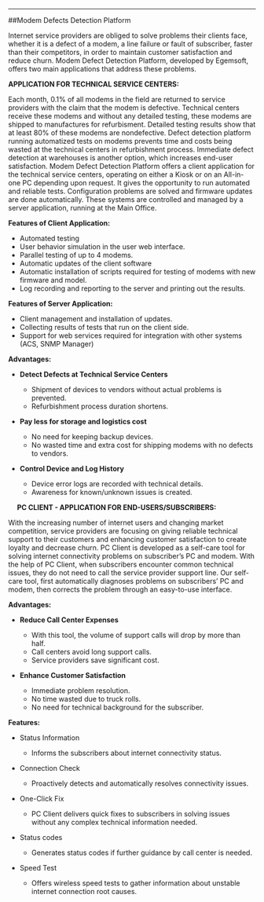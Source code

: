 - - -
##Modem Defects Detection Platform

Internet service providers are obliged to solve problems their clients face, whether it is a defect of a modem, a line failure or fault of subscriber, faster than their competitors, in order to maintain customer satisfaction and reduce churn. Modem Defect Detection Platform, developed by Egemsoft, offers two main applications that address these problems. 

**APPLICATION FOR TECHNICAL SERVICE CENTERS:**

Each month, 0.1%  of  all modems in the field are returned to service providers with the claim that the modem is defective. Technical centers receive these modems and without any detailed testing, these modems are shipped to manufactures for refurbisment. Detailed testing results show that at least  80% of these modems are nondefective. Defect detection platform running automatized tests on modems prevents time and costs being wasted  at the technical centers in refurbishment process. Immediate defect detection at warehouses is another option, which increases end-user satisfaction.
Modem Defect Detection Platform offers a client application for the technical service centers, operating on either a Kiosk or on an All-in-one PC depending upon request. It gives the opportunity to run automated and reliable tests. Configuration problems are solved and firmware updates are done automatically. These systems are controlled and managed by a server application, running at the Main Office.  

**Features of Client Application:**

- Automated testing
- User behavior simulation in the user web interface.
- Parallel testing of up to 4 modems. 
- Automatic updates  of  the client software
- Automatic installation of scripts required for testing of modems with new firmware and model. 
- Log recording and reporting to the server and printing out the results.

**Features of Server Application:**

- Client management and installation of updates.
- Collecting results of tests that run on the client side.
- Support for web services required for integration with other systems (ACS, SNMP Manager)


**Advantages:**

- **Detect Defects at Technical Service Centers**

	- Shipment of devices to vendors without actual problems is prevented.
	- Refurbishment process duration shortens. 

- **Pay less for storage and logistics cost**

	- No need for keeping backup devices. 
	- No wasted time and extra cost for shipping modems with no defects to vendors.

- **Control Device and Log History**

	- Device error logs are recorded with technical details.
	- Awareness for known/unknown issues is created. 

 
**PC CLIENT - APPLICATION FOR END-USERS/SUBSCRIBERS:**

With the increasing number of internet users and changing market competition, service providers are focusing on giving reliable technical support to their customers and enhancing customer satisfaction to create loyalty and decrease churn. PC Client  is developed as a self-care tool for solving internet connectivity problems on subscriber’s PC and modem.
With the help of PC Client, when subscribers encounter common technical issues, they do not need to call the service provider support line. Our self-care tool, first automatically diagnoses problems on subscribers’ PC and modem, then corrects the problem through an easy-to-use interface.

**Advantages:**

- **Reduce Call Center Expenses**

	- With this tool, the volume of support calls will drop by more than half. 
	- Call centers avoid long support calls.
	- Service providers save significant cost. 

- **Enhance Customer Satisfaction**

	- Immediate problem resolution.
	- No time wasted due to truck rolls. 
	- No need for technical background for the subscriber.


**Features:**

- Status Information
	- Informs the subscribers about internet connectivity status. 

- Connection Check
	- Proactively detects and automatically resolves connectivity issues. 

- One-Click Fix
	- PC Client delivers quick fixes to subscribers in solving issues without any complex technical information needed.

- Status codes
	- Generates status codes if further guidance by call center is needed. 

- Speed Test
	- Offers wireless speed tests to gather information about unstable internet connection root causes. 
